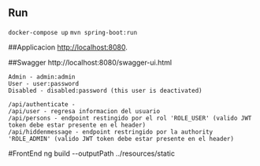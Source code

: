 
## Run
`docker-compose up`
`mvn spring-boot:run`

##Applicacion 
[http://localhost:8080](http://localhost:8080).

##Swagger 
http://localhost:8080/swagger-ui.html

```
Admin - admin:admin
User - user:password
Disabled - disabled:password (this user is deactivated)
```

```
/api/authenticate - 
/api/user - regresa informacion del usuario
/api/persons - endpoint restingido por el rol 'ROLE_USER' (valido JWT token debe estar presente en el header)
/api/hiddenmessage - endpoint restringido por la authority 'ROLE_ADMIN' (valido JWT token debe estar presente en el header)
```

#FrontEnd
ng build --outputPath ../resources/static